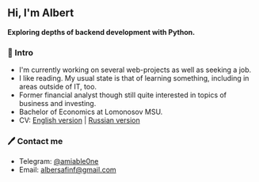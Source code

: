 ## Hi, I'm Albert
**Exploring depths of backend development with Python.** 

### 📘 Intro
- I'm currently working on several web-projects as well as seeking a job.
- I like reading. My usual state is that of learning something, including in areas outside of IT, too.
- Former financial analyst though still quite interested in topics of business and investing.
- Bachelor of Economics at Lomonosov MSU.
- CV: [English version](https://drive.google.com/file/d/1lZdTh0Tnk-FtPBK8ptl0LVL4uL1D-CaR/view?usp=drive_link) | [Russian version](https://drive.google.com/file/d/1qye5I1vUH8LxV7-svn9-A_gAQS9YtSfj/view?usp=drive_link)

### 🖊️ Contact me
- Telegram: [@amiable0ne](t.me/amiable0ne)
- Email: [albersafinf@gmail.com](albersafinf@gmail.com)

<!--
It's a comment
-->
